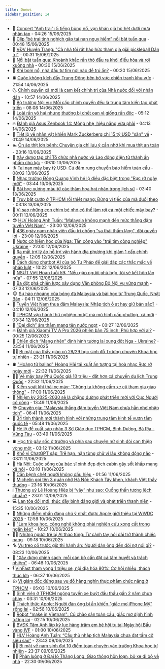 ```yaml
---
title: Dnews
sidebar_position: 14
---
```


<!-- dantri-dnews:START -->
- 🤠 [Concert &quot;Anh trai&quot;: 5 tiếng bùng nổ, vạn khán giả hò hét dưới mưa nhân tạo](https://dantri.com.vn/giai-tri/concert-anh-trai-5-tieng-bung-no-van-khan-gia-ho-het-duoi-mua-nhan-tao-20250615104647003.htm) - 04:26 15/06/2025
- 🌈 [Clip “bé trai tinh nghịch gặp tai nạn nguy hiểm” nổi bật tuần qua](https://dantri.com.vn/cong-nghe/clip-be-trai-tinh-nghich-gap-tai-nan-nguy-hiem-noi-bat-tuan-qua-20250615024900581.htm) - 00:48 15/06/2025
- 🐎 [VĐV Huyền Trang: &quot;Cả nhà tôi rất háo hức tham gia giải pickleball Dân trí&quot;](https://dantri.com.vn/the-thao/vdv-huyen-trang-ca-nha-toi-rat-hao-huc-tham-gia-giai-pickleball-dan-tri-20250614223026556.htm) - 00:31 15/06/2025
- 👹 [Nổi bật tuần qua: Khoảnh khắc rắn thò đầu ra khỏi điều hòa và rơi xuống nhà](https://dantri.com.vn/khoa-hoc/noi-bat-tuan-qua-khoanh-khac-ran-tho-dau-ra-khoi-dieu-hoa-va-roi-xuong-nha-20250615040942991.htm) - 00:30 15/06/2025
- 🫶 [Khi bom nổ, nhà đầu tư tìm nơi nào để trú ẩn?](https://dantri.com.vn/kinh-doanh/khi-bom-no-nha-dau-tu-tim-noi-nao-de-tru-an-20250614154428169.htm) - 00:20 15/06/2025
- ⛽️ [Cuộc không kích đẩy Trung Đông bên bờ vực chiến tranh khu vực](https://dantri.com.vn/the-gioi/cuoc-khong-kich-day-trung-dong-ben-bo-vuc-chien-tranh-khu-vuc-20250614225903437.htm) - 21:54 14/06/2025
- 🌜 [Chính quyền xã mới là cam kết chính trị của Nhà nước đối với nhân dân](https://dantri.com.vn/noi-vu/chinh-quyen-xa-moi-la-cam-ket-chinh-tri-cua-nha-nuoc-doi-voi-nhan-dan-20250614173345171.htm) - 10:57 14/06/2025
- 💪 [Bộ trưởng Nội vụ: Mỗi cấp chính quyền đều là trung tâm kiến tạo phát triển](https://dantri.com.vn/noi-vu/bo-truong-noi-vu-moi-cap-chinh-quyen-deu-la-trung-tam-kien-tao-phat-trien-20250614144629191.htm) - 08:08 14/06/2025
- 🎊 [Loài rắn vô hại nhưng thường bị chết oan vì giống rắn độc](https://dantri.com.vn/khoa-hoc/loai-ran-vo-hai-nhung-thuong-bi-chet-oan-vi-giong-ran-doc-20250607044719064.htm) - 05:12 14/06/2025
- 🔥 [Đánh giá Asus Zenbook 14: Mỏng nhẹ, hiệu năng vừa phải](https://dantri.com.vn/cong-nghe/danh-gia-asus-zenbook-14-mong-nhe-hieu-nang-vua-phai-20250613231416290.htm) - 04:13 14/06/2025
- 👀 [Tiết lộ về nhân vật khiến Mark Zuckerberg chi 15 tỷ USD &quot;săn&quot; về](https://dantri.com.vn/kinh-doanh/tiet-lo-ve-nhan-vat-khien-mark-zuckerberg-chi-15-ty-usd-san-ve-20250613202445978.htm) - 01:49 14/06/2025
- 🏊 [Ồn ào thịt lợn bệnh: Chuyên gia chỉ lưu ý cần nhớ khi mua thịt an toàn](https://dantri.com.vn/doi-song/on-ao-thit-lon-benh-chuyen-gia-chi-luu-y-can-nho-khi-mua-thit-an-toan-20250611175808625.htm) - 23:16 13/06/2025
- 🥸 [Xây dựng tạp chí Tổ chức nhà nước và Lao động điện tử thành ấn phẩm chủ lực](https://dantri.com.vn/noi-vu/xay-dung-tap-chi-to-chuc-nha-nuoc-va-lao-dong-dien-tu-thanh-an-pham-chu-luc-20250613075523179.htm) - 09:10 13/06/2025
- ⚗️ [Tai nạn máy bay tỷ USD: Cú đâm rung chuyển bảo hiểm toàn cầu](https://dantri.com.vn/kinh-doanh/tai-nan-may-bay-ty-usd-cu-dam-rung-chuyen-bao-hiem-toan-cau-20250613140141357.htm) - 08:02 13/06/2025
- 🐲 [Nhạc trưởng Đồng Quang Vinh hé lộ điều đặc biệt trong &quot;Rực rỡ ngày mới&quot;](https://dantri.com.vn/giai-tri/nhac-truong-dong-quang-vinh-he-lo-dieu-dac-biet-trong-ruc-ro-ngay-moi-20250612140027946.htm) - 03:44 13/06/2025
- 🌁 [Bài học xương máu từ các thảm họa hạt nhân trong lịch sử](https://dantri.com.vn/khoa-hoc/bai-hoc-xuong-mau-tu-cac-tham-hoa-hat-nhan-trong-lich-su-20250613103301819.htm) - 03:40 13/06/2025
- 🧐 [Truy bắt cướp ở TPHCM rồi thiệt mạng: Đừng vì tiếc của mà đuổi theo](https://dantri.com.vn/xa-hoi/truy-bat-cuop-o-tphcm-roi-thiet-mang-dung-vi-tiec-cua-ma-duoi-theo-20250612214021895.htm) - 03:18 13/06/2025
- 👹 [Vì sao những con chim bé nhỏ có thể làm rơi cả một chiếc máy bay?](https://dantri.com.vn/khoa-hoc/vi-sao-nhung-con-chim-be-nho-co-the-lam-roi-ca-mot-chiec-may-bay-20250613032856877.htm) - 00:11 13/06/2025
- 😎 [HLV Hoàng Anh Tuấn: “Malaysia không mạnh đến mức thắng đậm tuyển Việt Nam”](https://dantri.com.vn/the-thao/hlv-hoang-anh-tuan-malaysia-khong-manh-den-muc-thang-dam-tuyen-viet-nam-20250612143902118.htm) - 23:00 12/06/2025
- 🤭 [436 ngày nam nhân viên đấu trí chống &quot;sa thải thầm lặng&quot;, đòi quyền lợi](https://dantri.com.vn/lao-dong-viec-lam/436-ngay-nam-nhan-vien-dau-tri-chong-sa-thai-tham-lang-doi-quyen-loi-20250612092930997.htm) - 23:00 12/06/2025
- 🦣 [Nước cờ hiểm hóc của Nga: Tấn công vào &quot;trái tim công nghiệp&quot; Ukraine](https://dantri.com.vn/the-gioi/nuoc-co-hiem-hoc-cua-nga-tan-cong-vao-trai-tim-cong-nghiep-ukraine-20250612155202766.htm) - 22:00 12/06/2025
- 🙉 [Ra mắt trợ lý ảo hỗ trợ vận hành địa phương khi giảm 1 cấp chính quyền](https://dantri.com.vn/noi-vu/ra-mat-tro-ly-ao-ho-tro-van-hanh-dia-phuong-khi-giam-1-cap-chinh-quyen-20250612173554373.htm) - 12:05 12/06/2025
- 🗽 [Cách dùng chatbot AI của bộ Tư Pháp để giải đáp các thắc mắc về pháp luật](https://dantri.com.vn/cong-nghe/cach-dung-chatbot-ai-cua-bo-tu-phap-de-giai-dap-cac-thac-mac-ve-phap-luat-20250612152414763.htm) - 10:22 12/06/2025
- 🐻 [NSƯT Việt Hoàn tuổi 59: &quot;Nếu gặp người phù hợp, tôi sẽ kết hôn lần nữa&quot;](https://dantri.com.vn/giai-tri/nsut-viet-hoan-tuoi-59-neu-gap-nguoi-phu-hop-toi-se-ket-hon-lan-nua-20250611020810492.htm) - 07:55 12/06/2025
- 🫣 [Ba đột phá chiến lược xây dựng Văn phòng Bộ Nội vụ vững mạnh](https://dantri.com.vn/noi-vu/ba-dot-pha-chien-luoc-xay-dung-van-phong-bo-noi-vu-vung-manh-20250612122453497.htm) - 07:33 12/06/2025
- 🐵 [Sự hào nhoáng của bóng đá Malaysia và bài học từ Trung Quốc, Nhật Bản](https://dantri.com.vn/the-thao/su-hao-nhoang-cua-bong-da-malaysia-va-bai-hoc-tu-trung-quoc-nhat-ban-20250612010639312.htm) - 04:11 12/06/2025
- 🥷 [Tuyển Việt Nam thua đậm Malaysia: Nhập tịch ồ ạt hay giữ bản sắc?](https://dantri.com.vn/the-thao/tuyen-viet-nam-thua-dam-malaysia-nhap-tich-o-at-hay-giu-ban-sac-20250612003959888.htm) - 04:10 12/06/2025
- 🐻 [TPHCM vận hành thử nghiệm mượt mà mô hình cấp phường, xã mới](https://dantri.com.vn/xa-hoi/tphcm-van-hanh-thu-nghiem-muot-ma-mo-hinh-cap-phuong-xa-moi-20250612095820724.htm) - 03:34 12/06/2025
- 🥸 [“Đại dịch” âm thầm mang tên nước ngọt](https://dantri.com.vn/suc-khoe/dai-dich-am-tham-mang-ten-nuoc-ngot-20250612071734736.htm) - 00:27 12/06/2025
- 🔥 [Đánh giá Xiaomi TV A Pro 2026 phiên bản 75 inch: Phù hợp với ai?](https://dantri.com.vn/cong-nghe/danh-gia-xiaomi-tv-a-pro-2026-phien-ban-75-inch-phu-hop-voi-ai-20250611233533517.htm) - 00:25 12/06/2025
- 🥰 [Chiến dịch “Mạng nhện” định hình tương lai xung đột Nga - Ukraine?](https://dantri.com.vn/the-gioi/chien-dich-mang-nhen-dinh-hinh-tuong-lai-xung-dot-nga-ukraine-20250611191028861.htm) - 23:54 11/06/2025
- 👨‍🏫 [Bí mật của thầy giáo có 28/29 học sinh đỗ Trường chuyên Khoa học tự nhiên](https://dantri.com.vn/giao-duc/bi-mat-cua-thay-giao-co-2829-hoc-sinh-do-truong-chuyen-khoa-hoc-tu-nhien-20250611164340347.htm) - 23:21 11/06/2025
- ⛽️ [&quot;Hoàng tử ballad&quot; Hoàng Hải tái xuất ấn tượng tại hoà nhạc Rực rỡ ngày mới](https://dantri.com.vn/giai-tri/hoang-tu-ballad-hoang-hai-tai-xuat-an-tuong-tai-hoa-nhac-ruc-ro-ngay-moi-20250611071342869.htm) - 22:32 11/06/2025
- 🧑‍💻 [Vé máy bay Phú Quốc giá 10 triệu - đắt hơn cả chuyến du lịch Trung Quốc](https://dantri.com.vn/du-lich/ve-may-bay-phu-quoc-gia-10-trieu-dat-hon-ca-chuyen-du-lich-trung-quoc-20250610182708350.htm) - 22:32 11/06/2025
- 💪 [Kiểm soát khí thải xe máy: “Chúng ta không cấm xe cũ tham gia giao thông&quot;](https://dantri.com.vn/xa-hoi/kiem-soat-khi-thai-xe-may-chung-ta-khong-cam-xe-cu-tham-gia-giao-thong-20250611143407342.htm) - 17:00 11/06/2025
- 🔭 [Nhiệm kỳ 2025-2030 sẽ là chặng đường phát triển mới với Cục Người có công](https://dantri.com.vn/noi-vu/nhiem-ky-2025-2030-se-la-chang-duong-phat-trien-moi-voi-cuc-nguoi-co-cong-20250611113328237.htm) - 13:49 11/06/2025
- 😎 [Chuyên gia: “Malaysia thắng đậm tuyển Việt Nam chưa hẳn nhờ nhập tịch”](https://dantri.com.vn/the-thao/chuyen-gia-malaysia-thang-dam-tuyen-viet-nam-chua-han-nho-nhap-tich-20250611124844832.htm) - 06:41 11/06/2025
- 🦩 [34 tỉnh thành mới thành hình với những trung tâm kinh tế vươn tầm quốc tế](https://dantri.com.vn/noi-vu/34-tinh-thanh-moi-thanh-hinh-voi-nhung-trung-tam-kinh-te-vuon-tam-quoc-te-20250611121427811.htm) - 05:48 11/06/2025
- 🐻 [Hé lộ đề xuất sáp nhập 3 Sở Giáo dục TPHCM, Bình Dương, Bà Rịa - Vũng Tàu](https://dantri.com.vn/giao-duc/he-lo-de-xuat-sap-nhap-3-so-giao-duc-tphcm-binh-duong-ba-ria-vung-tau-20250611103131111.htm) - 03:49 11/06/2025
- ⛽️ [Học trò gây sốc ở trường và phía sau chuyện nữ sinh đòi can thiệp vòng một](https://dantri.com.vn/giao-duc/hoc-tro-gay-soc-o-truong-va-phia-sau-chuyen-nu-sinh-doi-can-thiep-vong-mot-20250611083130949.htm) - 03:12 11/06/2025
- 📝 [Khổ vì ChatGPT sập: Trễ hạn, nặn từng chữ vì lâu không động não](https://dantri.com.vn/cong-nghe/kho-vi-chatgpt-sap-tre-han-nan-tung-chu-vi-lau-khong-dong-nao-20250611090818246.htm) - 03:11 11/06/2025
- 💯 [Hà Nội: Cuộc sống của bác sĩ xinh đẹp dịch cabin gây sốt khắp mạng xã hội](https://dantri.com.vn/doi-song/ha-noi-cuoc-song-cua-bac-si-xinh-dep-dich-cabin-gay-sot-khap-mang-xa-hoi-20250611075046571.htm) - 03:10 11/06/2025
- 🤠 [Căn bệnh chết người không dấu hiệu](https://dantri.com.vn/suc-khoe/can-benh-chet-nguoi-khong-dau-hieu-20250609172052557.htm) - 01:56 11/06/2025
- 🧐 [Michelin gọi tên 3 quán phở Hà Nội: Khách Tây khen, khách Việt thấy thường](https://dantri.com.vn/du-lich/michelin-goi-ten-3-quan-pho-ha-noi-khach-tay-khen-khach-viet-thay-thuong-20250610212124136.htm) - 23:16 10/06/2025
- 🕯 [Thượng uý Lê Hoàng Hiệp bị “vây” như sao: Cuồng thần tượng lệch chuẩn?](https://dantri.com.vn/doi-song/thuong-uy-le-hoang-hiep-bi-vay-nhu-sao-cuong-than-tuong-lech-chuan-20250610112210604.htm) - 23:01 10/06/2025
- 💻 [Lan tỏa đổi mới, thúc đẩy bình đẳng giới và phát triển thanh niên](https://dantri.com.vn/noi-vu/lan-toa-doi-moi-thuc-day-binh-dang-gioi-va-phat-trien-thanh-nien-20250610204603003.htm) - 15:35 10/06/2025
- 🌋 [Những điểm nhấn đáng chú ý nhất được Apple giới thiệu tại WWDC 2025](https://dantri.com.vn/cong-nghe/nhung-diem-nhan-dang-chu-y-nhat-duoc-apple-gioi-thieu-tai-wwdc-2025-20250610155456066.htm) - 12:58 10/06/2025
- 🤖 [&quot;Làm khoa học, công nghệ không phải nghiên cứu xong cất trong ngăn kéo&quot;](https://dantri.com.vn/noi-vu/lam-khoa-hoc-cong-nghe-khong-phai-nghien-cuu-xong-cat-trong-ngan-keo-20250610165635101.htm) - 10:27 10/06/2025
- 🧑‍💻 [Những người trẻ bị AI thao túng: Từ cánh tay nối dài trở thành chiếc nạng](https://dantri.com.vn/cong-nghe/nhung-nguoi-tre-bi-ai-thao-tung-tu-canh-tay-noi-dai-tro-thanh-chiec-nang-20250609203234900.htm) - 09:18 10/06/2025
- 🪜 [Vụ treo cổ trước giờ thi hành án: Người đàn ông đến đòi nợ nói gì?](https://dantri.com.vn/xa-hoi/vu-treo-co-truoc-gio-thi-hanh-an-nguoi-dan-ong-den-doi-no-noi-gi-20250609232309577.htm) - 08:23 10/06/2025
- 🚀 [&quot;Xây dựng chính sách, mỗi cán bộ cần đặt cả tâm huyết và trách nhiệm&quot;](https://dantri.com.vn/noi-vu/xay-dung-chinh-sach-moi-can-bo-can-dat-ca-tam-huyet-va-trach-nhiem-20250610124926577.htm) - 06:48 10/06/2025
- 🕴 [VinFast tham vọng 1 triệu xe, nội địa hóa 80%: Cơ hội nhiều, thách thức lớn](https://dantri.com.vn/o-to-xe-may/vinfast-tham-vong-1-trieu-xe-noi-dia-hoa-80-co-hoi-nhieu-thach-thuc-lon-20250610130343645.htm) - 06:37 10/06/2025
- 👍 [Vị giám đốc đứng sau vụ đổ hàng nghìn thực phẩm chức năng ở TPHCM](https://dantri.com.vn/phap-luat/vi-giam-doc-dung-sau-vu-do-hang-nghin-thuc-pham-chuc-nang-o-tphcm-20250610114203208.htm) - 05:03 10/06/2025
- 🥳 [Sinh viên ở TPHCM ngóng tuyến xe buýt đấu thầu gần 2 năm chưa chạy](https://dantri.com.vn/xa-hoi/sinh-vien-o-tphcm-ngong-tuyen-xe-buyt-dau-thau-gan-2-nam-chua-chay-20250609191504963.htm) - 03:31 10/06/2025
- 🥳 [Thách thức Apple: Người đàn ông bí ẩn khiến &quot;giấc mơ iPhone Mỹ&quot; sống lại](https://dantri.com.vn/kinh-doanh/thach-thuc-apple-nguoi-dan-ong-bi-an-khien-giac-mo-iphone-my-song-lai-20250606130011277.htm) - 02:56 10/06/2025
- 🦩 [Robot &quot;make in Vietnam&quot;: Cú chào sân toàn cầu, giấc mơ định hình tương lai](https://dantri.com.vn/cong-nghe/robot-make-in-vietnam-cu-chao-san-toan-cau-giac-mo-dinh-hinh-tuong-lai-20250610090143366.htm) - 02:15 10/06/2025
- 🗽 [BVĐK Tâm Anh lập kỷ lục hàng trăm em bé hội tụ tại Ngày hội Bầu vàng IVF](https://dantri.com.vn/xa-hoi/bvdk-tam-anh-lap-ky-luc-hang-tram-em-be-hoi-tu-tai-ngay-hoi-bau-vang-ivf-20250609164511203.htm) - 01:00 10/06/2025
- 🤖 [HLV Hoàng Anh Tuấn: “Cầu thủ nhập tịch Malaysia chưa đạt tầm cỡ siêu sao”](https://dantri.com.vn/the-thao/hlv-hoang-anh-tuan-cau-thu-nhap-tich-malaysia-chua-dat-tam-co-sieu-sao-20250609230620376.htm) - 23:43 09/06/2025
- 🧑‍🏫 [Bí mật về nam sinh đạt 10 điểm toán chuyên vào trường Khoa học tự nhiên](https://dantri.com.vn/giao-duc/bi-mat-ve-nam-sinh-dat-10-diem-toan-chuyen-vao-truong-khoa-hoc-tu-nhien-20250610033901373.htm) - 23:37 09/06/2025
- 👨‍🏫 [Phân luồng ở Đại lộ Thăng Long: Giao thông hỗn loạn, bỏ xe đi bộ về nhà](https://dantri.com.vn/doi-song/phan-luong-o-dai-lo-thang-long-giao-thong-hon-loan-bo-xe-di-bo-ve-nha-20250609220353029.htm) - 22:30 09/06/2025<!-- dantri-dnews:END -->
